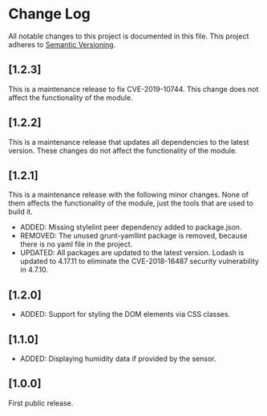 # Change Log

All notable changes to this project is documented in this file.
This project adheres to [Semantic Versioning](http://semver.org/).

## [1.2.3]

This is a maintenance release to fix CVE-2019-10744. This change does not affect the functionality of the module.

## [1.2.2]

This is a maintenance release that updates all dependencies to the latest version. These changes do not affect the functionality of the module.

## [1.2.1]

This is a maintenance release with the following minor changes. None of them affects the functionality of the module, just the tools that are used to build it.
- ADDED: Missing stylelint peer dependency added to package.json.
- REMOVED: The unused grunt-yamllint package is removed, because there is no yaml file in the project.
- UPDATED: All packages are updated to the latest version. Lodash is updated to 4.17.11 to eliminate the CVE-2018-16487 security vulnerability in 4.7.10.

## [1.2.0]

- ADDED: Support for styling the DOM elements via CSS classes.

## [1.1.0]

- ADDED: Displaying humidity data if provided by the sensor.

## [1.0.0]

First public release.
